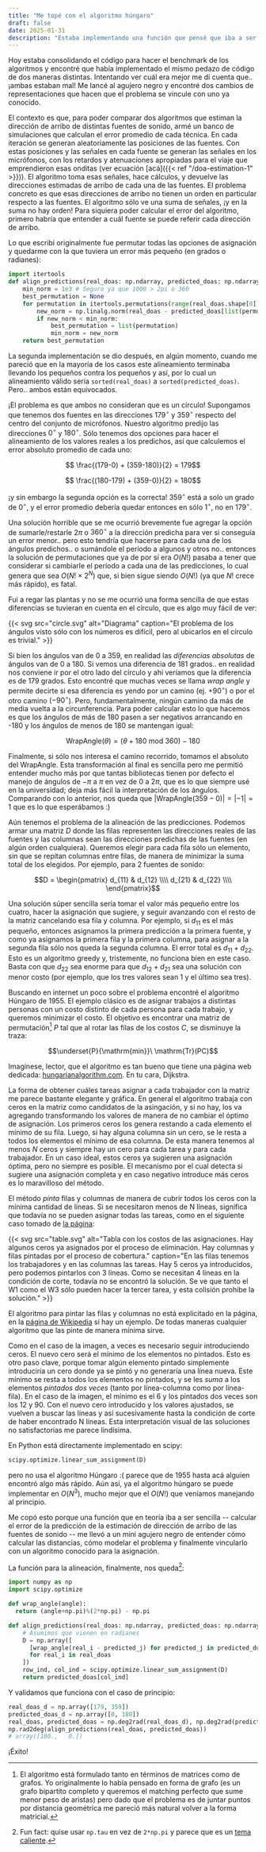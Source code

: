 ```yaml
---
title: "Me topé con el algoritmo húngaro"
draft: false
date: 2025-01-31
description: "Estaba implementando una función que pensé que iba a ser casi trivial y entré en un rabbit hole hermoso."
---
```


Hoy estaba consolidando el código para hacer el benchmark de los algoritmos y encontré que había implementado el mismo pedazo de código de dos maneras distintas. Intentando ver cuál era mejor me di cuenta que.. ¡ambas estaban mal! Me lancé al agujero negro y encontré dos cambios de representaciones que hacen que el problema se vincule con uno ya conocido. 

El contexto es que, para poder comparar dos algoritmos que estiman la dirección de arribo de distintas fuentes de sonido, armé un banco de simulaciones que calculan el error promedio de cada técnica. En cada iteración se generan aleatoriamente las posiciones de las fuentes. Con estas posiciones y las señales en cada fuente se generan las señales en los micrófonos, con los retardos y atenuaciones apropiadas para el viaje que emprendieron esas onditas (ver ecuación [acá]({{< ref "/doa-estimation-1" >}})). El algoritmo toma esas señales, hace cálculos, y devuelve las direcciones estimadas de arribo de cada una de las fuentes. El problema concreto es que esas direcciones de arribo no tienen un orden en particular respecto a las fuentes. El algoritmo sólo ve una suma de señales, ¡y en la suma no hay orden! Para siquiera poder calcular el error del algoritmo, primero habría que entender a cuál fuente se puede referir cada dirección de arribo.

Lo que escribí originalmente fue permutar todas las opciones de asignación y quedarme con la que tuviera un error más pequeño (en grados o radianes):

```python
import itertools
def align_predictions(real_doas: np.ndarray, predicted_doas: np.ndarray) -> np.ndarray:
    min_norm = 1e3 # Seguro ya que 1000 > 2pi o 360
    best_permutation = None
    for permutation in itertools.permutations(range(real_doas.shape[0])):
        new_norm = np.linalg.norm(real_doas - predicted_doas[list(permutation)])
        if new_norm < min_norm:
            best_permutation = list(permutation)
            min_norm = new_norm
    return best_permutation
```

La segunda implementación se dio después, en algún momento, cuando me pareció que en la mayoría de los casos este alineamiento terminaba llevando los pequeños contra los pequeños y así, por lo cual un alineamiento válido sería `sorted(real_doas)` a `sorted(predicted_doas)`. Pero.. ambos están equivocados.

¡El problema es que ambos no consideran que es un círculo! Supongamos que tenemos dos fuentes en las direcciones $179^\circ$ y $359^\circ$ respecto del centro del conjunto de micrófonos. Nuestro algoritmo predijo las direcciones $0^\circ$ y $180^\circ$. Sólo tenemos dos opciones para hacer el alineamiento de los valores reales a los predichos, así que calculemos el error absoluto promedio de cada uno:

$$ \frac{(179-0) + (359-180)}{2} = 179$$ 

$$ \frac{(180-179) + (359-0)}{2} = 180$$

¡y sin embargo la segunda opción es la correcta! $359^\circ$ está a solo un grado de $0^\circ$, y el error promedio debería quedar entonces en sólo $1^\circ$, no en $179^\circ$. 

Una solución horrible que se me ocurrió brevemente fue agregar la opción de sumarle/restarle $2\pi$ o $360^\circ$ a la dirección predicha para ver si conseguía un error menor.. pero esto tendría que hacerse para cada una de los ángulos predichos.. o sumándole el período a algunos y otros no.. entonces la solución de permutaciones que ya de por sí era $O(N!)$ pasaba a tener que considerar si cambiarle el período a cada una de las predicciones, lo cual genera que sea $O(N! \times 2^N)$ que, si bien sigue siendo $O(N!)$ (ya que $N!$ crece más rápido), es fatal.

Fui a regar las plantas y no se me ocurrió una forma sencilla de que estas diferencias se tuvieran en cuenta en el círculo, que es algo muy fácil de ver:


{{< svg
  src="circle.svg"
  alt="Diagrama"
  caption="El problema de los ángulos visto sólo con los números es difícil, pero al ubicarlos en el círculo es trivial." >}}

Si bien los ángulos van de 0 a 359, en realidad las _diferencias absolutas_ de ángulos van de 0 a 180. Si vemos una diferencia de 181 grados.. en realidad nos conviene ir por el otro lado del círculo y ahí veríamos que la diferencia es de 179 grados. Esto encontré que muchas veces se llama _wrap angle_ y permite decirte si esa diferencia es yendo por un camino (ej. $+90^\circ$) o por el otro camino ($-90^\circ$). Pero, fundamentalmente, ningún camino da más de media vuelta a la circunferencia. Para poder calcular esto lo que hacemos es que los ángulos de más de 180 pasen a ser negativos arrancando en -180 y los ángulos de menos de 180 se mantengan igual:

$$ \mathrm{WrapAngle}(\theta) = (\theta + 180\ \mathrm{mod}\ 360) - 180$$


Finalmente, si sólo nos interesa el camino recorrido, tomamos el absoluto del $\mathrm{WrapAngle}$. Esta transformación al final es sencilla pero me permitió entender mucho más por que tantas bibliotecas tienen por defecto el manejo de ángulos de $-\pi$ a $\pi$ en vez de $0$ a $2\pi$, que es lo que siempre usé en la universidad; deja más fácil la interpretación de los ángulos. Comparando con lo anterior, nos queda que $|\mathrm{WrapAngle}(359-0)| = |-1| = 1$ que es lo que esperábamos :)

Aún tenemos el problema de la alineación de las predicciones. Podemos armar una matriz $D$ donde las filas representen las direcciones reales de las fuentes y las columnas sean las direcciones predichas de las fuentes (en algún orden cualquiera). Queremos elegir para cada fila sólo un elemento, sin que se repitan columnas entre filas, de manera de minimizar la suma total de los elegidos. Por ejemplo, para 2 fuentes de sonido:

$$D = \begin{pmatrix}
d_{11} & d_{12} \\\\
d_{21} &  d_{22} \\\\
\end{pmatrix}$$

Una solución súper sencilla sería tomar el valor más pequeño entre los cuatro, hacer la asignación que sugiere, y seguir avanzando con el resto de la matriz cancelando esa fila y columna. Por ejemplo, si $d_{11}$ es el más pequeño, entonces asignamos la primera predicción a la primera fuente, y como ya asignamos la primera fila y la primera columna, para asignar a la segunda fila sólo nos queda la segunda columna. El error total es $d_{11} + d_{22}$. Esto es un algoritmo greedy y, tristemente, no funciona bien en este caso. Basta con que $d_{22}$ sea enorme para que $d_{12} + d_{21}$ sea una solución con menor costo (por ejemplo, que los tres valores sean 1 y el último sea tres).

Buscando en internet un poco sobre el problema encontré el algoritmo Húngaro de 1955. El ejemplo clásico es de asignar trabajos a distintas personas con un costo distinto de cada persona para cada trabajo, y queremos minimizar el costo. El objetivo es encontrar una matriz de permutación[^1] $P$ tal que al rotar las filas de los costos $C$, se disminuye la traza:

[^1]: El algoritmo está formulado tanto en términos de matrices como de grafos. Yo originalmente lo había pensado en forma de grafo (es un grafo bipartito completo y queremos el matching perfecto que sume menor peso de aristas) pero dado que el problema es de juntar puntos por distancia geométrica me pareció más natural volver a la forma matricial. 

$$\underset{P}{\mathrm{min}}\  \mathrm{Tr}(PC)$$

Imagínese, lector, que el algoritmo es tan bueno que tiene una página web dedicada: [hungarianalgorithm.com](https://www.hungarianalgorithm.com). En tu cara, Dijkstra. 


La forma de obtener cuáles tareas asignar a cada trabajador con la matriz me parece bastante elegante y gráfica. En general el algoritmo trabaja con ceros en la matriz como candidatos de la asingación, y si no hay, los va agregando transformando los valores de manera de no cambiar el óptimo de asignación. Los primeros ceros los genera restando a cada elemento el mínimo de su fila. Luego, si hay alguna columna sin un cero, se le resta a todos los elementos el mínimo de esa columna. De esta manera tenemos al menos $N$ ceros y siempre hay un cero para cada tarea y para cada trabajador. En un caso ideal, estos ceros ya sugieren una asignación óptima, pero no siempre es posible. El mecanismo por el cual detecta si sugiere una asignación completa y en caso negativo introduce más ceros es lo maravilloso del método.

El método _pinta_ filas y columnas de manera de cubrir todos los ceros con la mínima cantidad de líneas. Si se necesitaron menos de N líneas, significa que todavía no se pueden asignar todas las tareas, como en el siguiente caso tomado de [la página](https://www.hungarianalgorithm.com/examplehungarianalgorithm.php):



{{< svg
  src="table.svg"
  alt="Tabla con los costos de las asignaciones. Hay algunos ceros ya asignados por el proceso de eliminación. Hay columnas y filas pintadas por el proceso de cobertura."
  caption="En las filas tenemos los trabajadores y en las columnas las tareas. Hay 5 ceros ya introducidos, pero podemos pintarlos con 3 líneas. Como se necesitan 4 líneas en la condición de corte, todavía no se encontró la solución. Se ve que tanto el W1 como el W3 sólo pueden hacer la tercer tarea, y esta colisión prohibe la solución." >}}

El algoritmo para pintar las filas y columnas no está explicitado en la página, en la [página de Wikipedia](https://en.wikipedia.org/wiki/Hungarian_algorithm#Matrix_interpretation) sí hay un ejemplo. De todas maneras cualquier algoritmo que las pinte de manera mínima sirve.

Como en el caso de la imagen, a veces es necesario seguir introduciendo ceros. El nuevo cero será el mínimo de los elementos no pintados. Esto es otro paso clave, porque tomar algún elemento pintado simplemente introduciría un cero donde ya se pintó y no generaría una línea nueva. Este mínimo se resta a todos los elementos no pintados, y se les _suma_ a los elementos _pintados dos veces_ (tanto por línea-columna como por línea-fila). En el caso de la imagen, el mínimo es el 6 y los pintados dos veces son los 12 y 90. Con el nuevo cero introducido y los valores ajustados, se vuelven a buscar las líneas y así sucesivamente hasta la condición de corte de haber encontrado N líneas. Esta interpretación visual de las soluciones no satisfactorias me parece lindísima. 

En Python está directamente implementado en scipy:

```python
scipy.optimize.linear_sum_assignment(D)
```

pero no usa el algoritmo Húngaro :( parece que de 1955 hasta acá alguien encontró algo más rápido. Aún así, ya el algoritmo húngaro se puede implementar en $O(N^3)$, mucho mejor que el $O(N!)$ que veníamos manejando al principio.

Me copó esto porque una función que en teoría iba a ser sencilla -- calcular el error de la predicción de la estimación de dirección de arribo de las fuentes de sonido -- me llevó a un mini agujero negro de entender cómo calcular las distancias, cómo modelar el problema y finalmente vincularlo con un algoritmo conocido para la asignación. 

La función para la alineación, finalmente, nos queda[^2]:


```python
import numpy as np
import scipy.optimize

def wrap_angle(angle):
  return (angle+np.pi)%(2*np.pi) - np.pi

def align_predictions(real_doas: np.ndarray, predicted_doas: np.ndarray) -> np.ndarray:
    # Asumimos que vienen en radianes
    D = np.array([
      [wrap_angle(real_i - predicted_j) for predicted_j in predicted_doas]
      for real_i in real_doas
    ])
    row_ind, col_ind = scipy.optimize.linear_sum_assignment(D)
    return predicted_doas[col_ind]
```

Y validamos que funciona con el caso de principio:

```python
real_doas_d = np.array([179, 359])
predicted_doas_d = np.array([0, 180])
real_doas, predicted_doas = np.deg2rad(real_doas_d), np.deg2rad(predicted_doas_d)
np.rad2deg(align_predictions(real_doas, predicted_doas))
# array([180.,   0.])
```

¡Éxito!

[^2]: Fun fact: quise usar `np.tau` en vez de `2*np.pi` y parece que es un [tema caliente](https://github.com/numpy/numpy/pull/9696).

